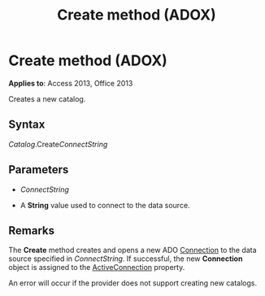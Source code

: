 ﻿---
title: Create method (ADOX)
TOCTitle: Create method (ADOX)
ms:assetid: d4072ee7-a0b9-7780-7be0-1d64b42b437c
ms:mtpsurl: https://msdn.microsoft.com/library/JJ250060(v=office.15)
ms:contentKeyID: 48547924
ms.date: 09/18/2015
mtps_version: v=office.15
---

# Create method (ADOX)


**Applies to**: Access 2013, Office 2013


Creates a new catalog.

## Syntax

*Catalog*.Create*ConnectString*

## Parameters

  - *ConnectString*

  - A **String** value used to connect to the data source.

## Remarks

The **Create** method creates and opens a new ADO [Connection](connection-object-ado.md) to the data source specified in *ConnectString*. If successful, the new **Connection** object is assigned to the [ActiveConnection](activeconnection-property-adox.md) property.

An error will occur if the provider does not support creating new catalogs.

